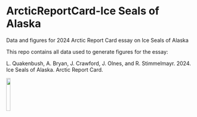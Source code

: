 # ArcticReportCard-Ice Seals of Alaska
Data and figures for 2024 Arctic Report Card essay on Ice Seals of Alaska

This repo contains all data used to generate figures for the essay:

L. Quakenbush, A. Bryan, J. Crawford, J. Olnes, and R. Stimmelmayr. 2024. Ice Seals of Alaska. Arctic Report Card. 

<img src="https://github.com/user-attachments/assets/3361d872-c03e-414b-abed-aaf8e55b2c4a" width="15%"></img> 
